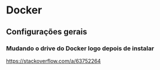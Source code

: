 # Docker

## Configurações gerais
### Mudando o drive do Docker logo depois de instalar
https://stackoverflow.com/a/63752264
